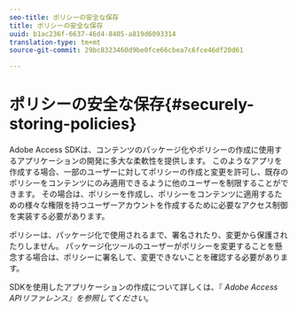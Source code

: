 ```yaml
---
seo-title: ポリシーの安全な保存
title: ポリシーの安全な保存
uuid: b1ac236f-6637-46d4-8405-a819d6093314
translation-type: tm+mt
source-git-commit: 29bc8323460d9be0fce66cbea7c6fce46df20d61

---
```



# ポリシーの安全な保存{#securely-storing-policies}

Adobe Access SDKは、コンテンツのパッケージ化やポリシーの作成に使用するアプリケーションの開発に多大な柔軟性を提供します。 このようなアプリを作成する場合、一部のユーザーに対してポリシーの作成と変更を許可し、既存のポリシーをコンテンツにのみ適用できるように他のユーザーを制限することができます。 その場合は、ポリシーを作成し、ポリシーをコンテンツに適用するための様々な権限を持つユーザーアカウントを作成するために必要なアクセス制御を実装する必要があります。

ポリシーは、パッケージ化で使用されるまで、署名されたり、変更から保護されたりしません。 パッケージ化ツールのユーザーがポリシーを変更することを懸念する場合は、ポリシーに署名して、変更できないことを確認する必要があります。

SDKを使用したアプリケーションの作成について詳しくは、『 *Adobe Access APIリファレンス』を参照してください*。
